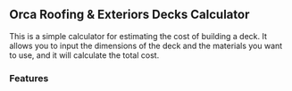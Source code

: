 ## Orca Roofing & Exteriors Decks Calculator

This is a simple calculator for estimating the cost of building a deck. It allows you to input the dimensions of the deck and the materials you want to use, and it will calculate the total cost.

### Features

